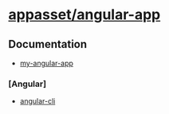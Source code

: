 [appasset/angular-app][github]
==============================

Documentation
-------------

-   [my-angular-app](https://github.com/appasset/angular-app/blob/master/documentation/my-angular-app.md)


### [Angular]

-   [angular-cli](https://github.com/angular/angular-cli/blob/master/README.md)


[github]: https://github.com/appasset/angular-app
